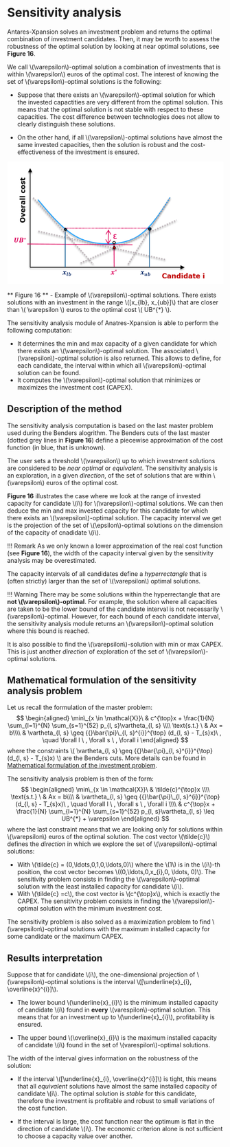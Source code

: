 # Sensitivity analysis

Antares-Xpansion solves an investment problem and returns the optimal combination of investment candidates. Then, it may be worth to assess the robustness of the optimal solution by looking at near optimal solutions, see **Figure 16**. 

We call \\(\varepsilon\\)-optimal solution a combination of investments that is within \\(\varepsilon\\) euros of the optimal cost. The interest of knowing the set of \\(\varepsilon\\)-optimal solutions is the following:

- Suppose that there exists an \\(\varepsilon\\)-optimal solution for which the invested capactities are very different from the optimal solution. This means that the optimal solution is not stable with respect to these capacities. The cost difference between technologies does not allow to clearly distinguish these solutions.

- On the other hand, if all \\(\varepsilon\\)-optimal solutions have almost the same invested capacities, then the solution is robust and the cost-effectiveness of the investment is ensured.

![](../../assets/media/sensitivity_illustration.png)

** Figure 16 ** - Example of \\(\varepsilon\\)-optimal solutions. There exists solutions with an investment in the range \\([x_{lb}, x_{ub}]\\) that are closer than \\( \varepsilon \\) euros to the optimal cost \\( UB^{*} \\).

The sensitivity analysis module of Anatres-Xpansion is able to perform the following computation:

- It determines the min and max capacity of a given candidate for which there exists an \\(\varepsilon\\)-optimal solution. The associated \\(\varepsilon\\)-optimal solution is also returned. This allows to define, for each candidate, the interval within which all \\(\varepsilon\\)-optimal solution can be found.
- It computes the \\(\varepsilon\\)-optimal solution that minimizes or maximizes the investment cost (CAPEX).

## Description of the method

The sensitivity analysis computation is based on the last master problem used during the Benders alogrithm. The Benders cuts of the last master (dotted grey lines in **Figure 16**) define a piecewise approximation of the cost function (in blue, that is unknown).

The user sets a threshold \\(\varepsilon\\) up to which investment solutions are considered to be _near optimal_ or _equivalent_. The sensitivity analysis is an exploration, in a given _direction_, of the set of solutions that are within \\(\varepsilon\\) euros of the optimal cost.

**Figure 16** illustrates the case where we look at the range of invested capacity for candidate \\(i\\) for \\(\varepsilon\\)-optimal solutions. We can then deduce the min and max invested capacity for this candidate for which there exists an \\(\varepsilon\\)-optimal solution. The capacity interval we get is the projection of the set of \\(\epsilon\\)-optimal solutions on the dimension of the capacity of cnadidate \\(i\\).

!!! Remark
    As we only known a lower approximation of the real cost function (see **Figure 16**), the width of the capacity interval given by the sensitivity analysis may be overestimated.

The capacity intervals of all candidates define a _hyperrectangle_ that is (often strictly) larger than the set of \\(\varepsilon\\) optimal solutions.

!!! Warning
    There may be some solutions within the hyperrectangle that are **not \\(\varepsilon\\)-optimal**. For example, the solution where all capacities are taken to be the lower bound of the candidate interval is not necessarily \\(\varepsilon\\)-optimal. However, for each bound of each candidate interval, the sensitivity analysis module returns an \\(\varepsilon\\)-optimal solution where this bound is reached.

It is also possible to find the \\(\varepsilon\\)-solution with min or max CAPEX. This is just another _direction_ of exploration of the set of \\(\varepsilon\\)-optimal solutions.



## Mathematical formulation of the sensitivity analysis problem

Let us recall the formulation of the master problem:
$$
\begin{aligned}
    \min\_{x \in \mathcal{X}}\ & c^{\top}x + \frac{1}{N} \sum_{l=1}^{N} \sum_{s=1}^{52} p_{l, s}\vartheta_{l, s} \\\\
    \text{s.t.} \ & Ax = b\\\\
    & \vartheta_{l, s} \geq {{}\bar{\pi}\_{l, s}^{i}}^{\top} (d_{l, s} - T_{s}x)\ , \quad \forall l \ , \forall s \ , \forall i
\end{aligned}
$$
where the constraints \\( \vartheta_{l, s} \geq {{}\bar{\pi}\_{l, s}^{i}}^{\top} (d_{l, s} - T_{s}x) \\) are the Benders cuts. More details can be found in [Mathematical formulation of the investment problem](../optimization-principles/problem-formalization.md).

The sensitivity analysis problem is then of the form:
$$
\begin{aligned}
    \min\_{x \in \mathcal{X}}\ & \tilde{c}^{\top}x \\\\
    \text{s.t.} \ & Ax = b\\\\
    & \vartheta_{l, s} \geq {{}\bar{\pi}\_{l, s}^{i}}^{\top} (d_{l, s} - T_{s}x)\ , \quad \forall l \ , \forall s \ , \forall i \\\\
    & c^{\top}x + \frac{1}{N} \sum_{l=1}^{N} \sum_{s=1}^{52} p_{l, s}\vartheta_{l, s} \leq UB^{*} + \varepsilon
\end{aligned}
$$
where the last constraint means that we are looking only for solutions within \\(\varepsilon\\) euros of the optimal solution. The cost vector \\(\tilde{c}\\) defines the _direction_ in which we explore the set of \\(\varepsilon\\)-optimal solutions:

- With \\(\tilde{c} = (0,\ldots,0,1,0,\ldots,0)\\) where the \\(1\\) is in the \\(i\\)-th position, the cost vector becomes \\((0,\ldots,0,x_{i},0, \ldots, 0)\\). The sensitivity problem consists in finding the \\(\varepsilon\\)-optimal solution with the least installed capacity for candidate \\(i\\).
- With \\(\tilde{c} =c\\), the cost vector is \\(c^{\top}x\\), which is exactly the CAPEX. The sensitivity problem consists in finding the \\(\varepsilon\\)-optimal solution with the minimum investment cost.

The sensitivity problem is also solved as a maximization problem to find \\(\varepsilon\\)-optimal solutions with the maximum installed capacity for some candidate or the maximum CAPEX.

## Results interpretation

Suppose that for candidate \\(i\\), the one-dimensional projection of \\(\varepsilon\\)-optimal solutions is the interval \\([\underline{x}_{i}, \overline{x}^{i}]\\).

- The lower bound \\(\underline{x}_{i}\\) is the minimum installed capacity of candidate \\(i\\) found in **every** \\(varespilon\\)-optimal solution. This means that for an investment up to \\(\underline{x}\_{i}\\), profitability is ensured.

- The upper bound \\(\overline{x}_{i}\\) is the maximum installed capacity of candidate \\(i\\) found in the set of \\(varespilon\\)-optimal solutions.

The width of the interval gives information on the robustness of the solution:

- If the interval \\([\underline{x}\_{i}, \overline{x}^{i}]\\) is tight, this means that all _equivalent_ solutions have almost the same installed capacity of candidate \\(i\\). The optimal solution is _stable_ for this candidate, therefore the investment is profitable and robust to small variations of the cost function.

- If the interval is large, the cost function near the optimum is flat in the direction of candidate \\(i\\). The economic criterion alone is not sufficient to choose a capacity value over another. 

